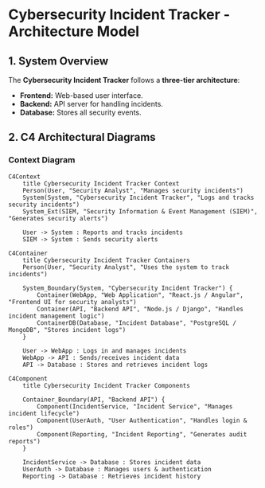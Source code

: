 # Cybersecurity Incident Tracker - Architecture Model

## 1. System Overview
The **Cybersecurity Incident Tracker** follows a **three-tier architecture**:
- **Frontend:** Web-based user interface.
- **Backend:** API server for handling incidents.
- **Database:** Stores all security events.

## 2. C4 Architectural Diagrams

### **Context Diagram**
```mermaid
C4Context
    title Cybersecurity Incident Tracker Context
    Person(User, "Security Analyst", "Manages security incidents")
    System(System, "Cybersecurity Incident Tracker", "Logs and tracks security incidents")
    System_Ext(SIEM, "Security Information & Event Management (SIEM)", "Generates security alerts")
    
    User -> System : Reports and tracks incidents
    SIEM -> System : Sends security alerts

C4Container
    title Cybersecurity Incident Tracker Containers
    Person(User, "Security Analyst", "Uses the system to track incidents")
    
    System_Boundary(System, "Cybersecurity Incident Tracker") {
        Container(WebApp, "Web Application", "React.js / Angular", "Frontend UI for security analysts")
        Container(API, "Backend API", "Node.js / Django", "Handles incident management logic")
        ContainerDB(Database, "Incident Database", "PostgreSQL / MongoDB", "Stores incident logs")
    }
    
    User -> WebApp : Logs in and manages incidents
    WebApp -> API : Sends/receives incident data
    API -> Database : Stores and retrieves incident logs

C4Component
    title Cybersecurity Incident Tracker Components
    
    Container_Boundary(API, "Backend API") {
        Component(IncidentService, "Incident Service", "Manages incident lifecycle")
        Component(UserAuth, "User Authentication", "Handles login & roles")
        Component(Reporting, "Incident Reporting", "Generates audit reports")
    }
    
    IncidentService -> Database : Stores incident data
    UserAuth -> Database : Manages users & authentication
    Reporting -> Database : Retrieves incident history
